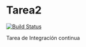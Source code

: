 # Tarea2
[![Build Status](https://travis-ci.org/crichard1/Tarea2.svg?branch=develop)](https://travis-ci.org/crichard1/Tarea2)

Tarea de Integracíón continua


